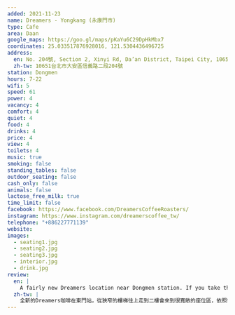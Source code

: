 ```yaml
---
added: 2021-11-23
name: Dreamers - Yongkang (永康門市)
type: Cafe
area: Daan
google_maps: https://goo.gl/maps/pKaYu6C29DpHkMbx7
coordinates: 25.033517876928016, 121.5304436496725
address:
  en: No. 204號, Section 2, Xinyi Rd, Da’an District, Taipei City, 10651
  zh-tw: 10651台北市大安區信義路二段204號
station: Dongmen
hours: 7-22
wifi: 5
speed: 61
power: 4
vacancy: 4
comfort: 4
quiet: 4
food: 4
drinks: 4
price: 4
view: 4
toilets: 4
music: true
smoking: false
standing_tables: false
outdoor_seating: false
cash_only: false
animals: false
lactose_free_milk: true
time_limit: false
facebook: https://www.facebook.com/DreamersCoffeeRoasters/
instagram: https://www.instagram.com/dreamerscoffee_tw/
telephone: "+886227771139"
website: 
images:
  - seating1.jpg
  - seating2.jpg
  - seating3.jpg
  - interior.jpg
  - drink.jpg
review:
  en: |
    A fairly new Dreamers location near Dongmen station. If you take the narrow staircase up to the 2nd floor you'll find a large seating area, with a large worktable and many small individual tables. The seats near the large windows have nice views and let in some natural light. On a weekday morning it was fairly quiet and not too busy.
  zh-tw: |
    全新的Dreamers咖啡在東門站，從狹窄的樓梯往上走到二樓會來到很寬敞的座位區，依照慣例有很大個工作桌！(附有插座的工作桌幾乎是Dreamers的一大特色了)‵落地窗旁的位置更享有美好的自然光和景色，一個平日早晨通常滿安靜也不太擁擠。
---
```

